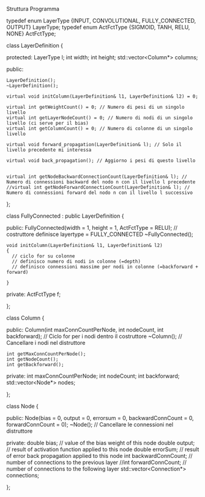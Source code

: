 Struttura Programma

typedef enum LayerType {INPUT, CONVOLUTIONAL, FULLY_CONNECTED, OUTPUT} LayerType;
typedef enum ActFctType {SIGMOID, TANH, RELU, NONE} ActFctType;

class LayerDefinition
{

protected:
    LayerType l;
    int width;
    int height;
    std::vector<Column*> columns;

public:

    LayerDefinition();
    ~LayerDefinition();
    
    virtual void initColumn(LayerDefinition& l1, LayerDefinition& l2) = 0;   
    
    virtual int getWeightCount() = 0; // Numero di pesi di un singolo livello
    virtual int getLayerNodeCount() = 0; // Numero di nodi di un singolo livello (ci serve per il bias)
    virtual int getColumnCount() = 0; // Numero di colonne di un singolo livello
    
    virtual void forward_propagation(LayerDefinition& l); // Solo il livello precedente mi interessa
    
    virtual void back_propagation(); // Aggiorno i pesi di questo livello  
    
    
    virtual int getNodeBackwardConnectionCount(LayerDefinition& l); // Numero di connessioni backward del nodo n con il livello l precedente
    //virtual int getNodeForwardConnectionCount(LayerDefinition& l); // Numero di connessioni forward del nodo n con il livello l successivo
    
    
    
};

class FullyConnected : public LayerDefinition
{

public:
    FullyConnected(width = 1, height = 1, ActFctType = RELU); // costruttore definisce layertype = FULLY_CONNECTED
    ~FullyConnected();
    
    void initColumn(LayerDefinition& l1, LayerDefinition& l2)
    {
      // ciclo for su colonne
      // definisco numero di nodi in colonne (=depth)
      // definisco connessioni massime per nodi in colonne (=backforward + forward)  
    
    }
    
    
private:
    ActFctType f;    
        
};


class Column
{

public:
    Column(int maxConnCountPerNode, int nodeCount, int backforward); // Ciclo for per i nodi dentro il costruttore
    ~Column(); // Cancellare i nodi nel distruttore
    
    int getMaxConnCountPerNode();
    int getNodeCount();
    int getBackforward();
    
private:
    int maxConnCountPerNode;
    int nodeCount;
    int backforward;
    std::vector<Node*> nodes;

};


class Node
{

public:
    Node(bias = 0, output = 0, errorsum = 0, backwardConnCount = 0, forwardConnCount = 0);
    ~Node(); // Cancellare le connessioni nel distruttore 


private:
    double bias;                // value of the bias weight of this node
    double output;              // result of activation function applied to this node
    double errorSum;            // result of error back propagation applied to this node
    int backwardConnCount;      // number of connections to the previous layer
    //int forwardConnCount;       // number of connections to the following layer
    std::vector<Connection*> connections; 
    



};    
